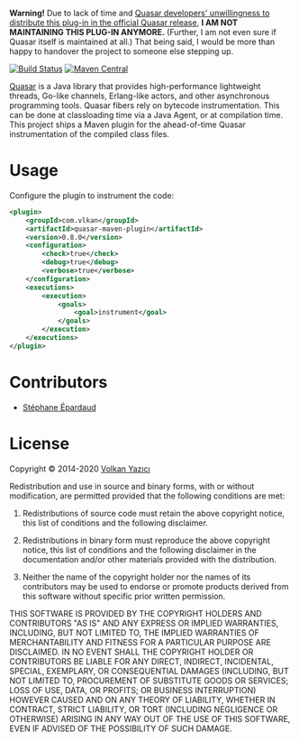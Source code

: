 **Warning!** Due to lack of time and [Quasar developers' unwillingness to
distribute this plug-in in the official Quasar release](https://groups.google.com/d/msg/quasar-pulsar-user/GzvktONJkpY/t1_MmdcLAgAJ),
**I AM NOT MAINTAINING THIS PLUG-IN ANYMORE.** (Further, I am not even sure if
Quasar itself is maintained at all.) That being said, I would be more than happy
to handover the project to someone else stepping up.

[![Build Status](https://secure.travis-ci.org/vy/quasar-maven-plugin.svg)](http://travis-ci.org/vy/quasar-maven-plugin)
[![Maven Central](https://img.shields.io/maven-central/v/com.vlkan/quasar-maven-plugin.svg)](https://search.maven.org/#search%7Cga%7C1%7Ca%3A%22quasar-maven-plugin%22)

[Quasar](http://docs.paralleluniverse.co/quasar/) is a Java library that
provides high-performance lightweight threads, Go-like channels, Erlang-like
actors, and other asynchronous programming tools. Quasar fibers rely on bytecode
instrumentation. This can be done at classloading time via a Java Agent, or at
compilation time. This project ships a Maven plugin for the ahead-of-time Quasar
instrumentation of the compiled class files.

Usage
=====

Configure the plugin to instrument the code:

```xml
<plugin>
    <groupId>com.vlkan</groupId>
    <artifactId>quasar-maven-plugin</artifactId>
    <version>0.8.0</version>
    <configuration>
        <check>true</check>
        <debug>true</debug>
        <verbose>true</verbose>
    </configuration>
    <executions>
        <execution>
            <goals>
                <goal>instrument</goal>
            </goals>
        </execution>
    </executions>
</plugin>
```

Contributors
============

- [Stéphane Épardaud](https://github.com/FroMage)

License
=======

Copyright &copy; 2014-2020 [Volkan Yazıcı](http://vlkan.com/)

Redistribution and use in source and binary forms, with or without
modification, are permitted provided that the following conditions
are met:

1. Redistributions of source code must retain the above copyright
   notice, this list of conditions and the following disclaimer.

2. Redistributions in binary form must reproduce the above copyright
   notice, this list of conditions and the following disclaimer in
   the documentation and/or other materials provided with the distribution.

3. Neither the name of the copyright holder nor the names of its
   contributors may be used to endorse or promote products derived from
   this software without specific prior written permission.

THIS SOFTWARE IS PROVIDED BY THE COPYRIGHT HOLDERS AND CONTRIBUTORS "AS IS"
AND ANY EXPRESS OR IMPLIED WARRANTIES, INCLUDING, BUT NOT LIMITED TO, THE
IMPLIED WARRANTIES OF MERCHANTABILITY AND FITNESS FOR A PARTICULAR PURPOSE
ARE DISCLAIMED. IN NO EVENT SHALL THE COPYRIGHT HOLDER OR CONTRIBUTORS BE
LIABLE FOR ANY DIRECT, INDIRECT, INCIDENTAL, SPECIAL, EXEMPLARY, OR
CONSEQUENTIAL DAMAGES (INCLUDING, BUT NOT LIMITED TO, PROCUREMENT OF
SUBSTITUTE GOODS OR SERVICES; LOSS OF USE, DATA, OR PROFITS; OR BUSINESS
INTERRUPTION) HOWEVER CAUSED AND ON ANY THEORY OF LIABILITY, WHETHER IN
CONTRACT, STRICT LIABILITY, OR TORT (INCLUDING NEGLIGENCE OR OTHERWISE)
ARISING IN ANY WAY OUT OF THE USE OF THIS SOFTWARE, EVEN IF ADVISED OF
THE POSSIBILITY OF SUCH DAMAGE.
